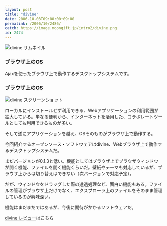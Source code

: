 ```yaml
---
layout: post
title: "divine"
date: 2006-10-03T09:00:00+09:00
permalink: /2006/10/2486/
catch: https://image.moongift.jp/intro2/divine.png
id: 2474
---
```

 ![divine サムネイル](https://image.moongift.jp/intro2/divine.t.png "divine サムネイル")
  

### ブラウザ上のOS
  
Ajaxを使ったブラウザ上で動作するデスクトップシステムです。  
<!--more-->  

### ブラウザ上のOS
  

![divine スクリーンショット](https://image.moongift.jp/intro2/divine.png "divine スクリーンショット")

  

ローカルにインストールせず利用できる、Webアプリケーションの利用範囲が拡大している。単なる便利から、インターネットを活用した、コラボレートツールとしても利用できるものが多い。

  

そして遂にアプリケーションを越え、OSそのものがブラウザ上で動作する。

  

今回紹介するオープンソース・ソフトウェアはdivine、Webブラウザ上で動作するデスクトップシステムだ。

  

まだバージョンが0.1.3と低い。機能としてはブラウザ上でブラウザウィンドウが開く機能、ファイルを開く機能くらいだ。壁紙やテーマも対応しているが、ブラウザ上からは切り替えはできない（次バージョンで対応予定）。

  

だが、ウィンドウをドラッグした際の透過処理など、面白い機能もある。ファイルの管理がブラウザ上だけでなく、エクスプローラ上のファイルをそのまま管理しているのが興味深い。

  

機能はまだまだではあるが、今後に期待がかかるソフトウェアだ。

  

[divine レビュー](http://oss.moongift.jp/review/i-2487.html)はこちら

